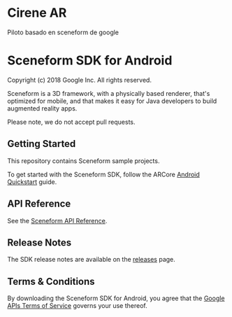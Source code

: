 Cirene AR
=====================
Piloto basado en sceneform de google

Sceneform SDK for Android
=====================
Copyright (c) 2018 Google Inc.  All rights reserved.

Sceneform is a 3D framework, with a physically based renderer, that's optimized for mobile, and that makes it easy for Java developers to build augmented reality apps.

Please note, we do not accept pull requests.


## Getting Started

This repository contains Sceneform sample projects.

To get started with the Sceneform SDK, follow the ARCore [Android Quickstart](//developers.google.com/ar/develop/java/quickstart) guide.


## API Reference

See the [Sceneform API Reference](//developers.google.com/ar/reference/java/com/google/ar/sceneform/package-summary).


## Release Notes

The SDK release notes are available on the [releases](//github.com/google-ar/sceneform-android-sdk/releases) page.


## Terms & Conditions

By downloading the Sceneform SDK for Android, you agree that the [Google APIs Terms of Service](//developers.google.com/terms/) governs your use thereof.
